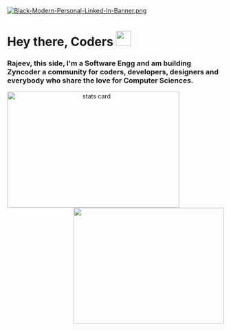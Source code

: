 [![Black-Modern-Personal-Linked-In-Banner.png](https://i.postimg.cc/8zk2my60/Black-Modern-Personal-Linked-In-Banner.png)](https://postimg.cc/gn5tYH4V)

# Hey there, Coders <img src="https://media.giphy.com/media/3og0IAzB7lmOo2q0Ss/giphy.gif" width="35px">

### Rajeev, this side, I'm a Software Engg and am building **Zyncoder** a community for coders, developers, designers and everybody who share the love for Computer Sciences.

<p>

<a align= "center" href="https://github.com/zyncoder">
  <img alt= "stats card" height="270px" width="400" src="https://github-readme-stats.vercel.app/api?username=zyncoder&theme=cobalt&show_icons=true&count_private=true" />
  <img align="right" height="270px" alt="" width="350" src="https://media.giphy.com/media/5xaOcLSjCuroxKfZ4yI/giphy.gif"/> </a>
  
</p>

<!--
**zyncoder/zyncoder** is a ✨ _special_ ✨ repository because its `README.md` (this file) appears on your GitHub profile.

Here are some ideas to get you started:

- 🔭 I’m currently working on ...
- 🌱 I’m currently learning ...
- 👯 I’m looking to collaborate on ...
- 🤔 I’m looking for help with ...
- 💬 Ask me about ...
- 📫 How to reach me: ...
- 😄 Pronouns: ...
- ⚡ Fun fact: ...
-->
